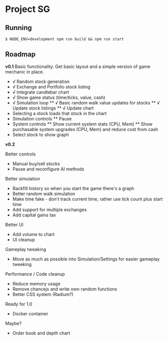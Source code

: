# Project SG


## Running
```
$ NODE_ENV=development npm run build && npm run start
```


## Roadmap

**v0.1**
Basic functionality. Get basic layout and a simple version of game mechanic in place.

* √ Random stock generation
* √ Exchange and Portfolio stock listing
* √ Integrate candlebar chart
* √ Show game status (time/ticks, value, cash)
* √ Simulation loop
** √ Basic random walk value updates for stocks
** √ Update stock listings
** √ Update chart
* Selecting a stock loads that stock in the chart
* Simulation controls
** Pause
* System controls
** Show current system stats (CPU, Mem)
** Show purchasable system upgrades (CPU, Mem) and reduce cost from cash
* Select stock to show graph

**v0.2**


Better controls
* Manual buy/sell stocks
* Pause and reconfigure AI methods

Better simulation
* Backfill history so when you start the game there's a graph
* Better random walk simulation
* Make time fake - don't track current time, rather use tick count plus start time
* Add support for multiple exchanges
* Add capital gains tax

Better UI
* Add volume to chart
* UI cleanup

Gameplay tweaking
* Move as much as possible into Simulation/Settings for easier gameplay tweeking

Performance / Code cleanup
* Reduce memory usage
* Remove chancejs and write own random functions
* Better CSS system (Radium?)

Ready for 1.0
* Docker container

Maybe?
* Order book and depth chart